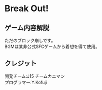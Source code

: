 # Break Out!
## ゲーム内容解説
ただのブロック崩しです。  
BGMは某非公式SFCゲームから着想を得て使用。
## クレジット
開発チーム:J15 チームカニマン  
プログラマー:Y.Kofuji
